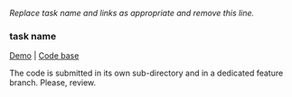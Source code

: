 _Replace task name and links as appropriate and remove this line._

### task name

[Demo](https://ExampleUser.github.io/task-demo-webpage-on-github-pages) |
[Code base](https://github.com/ExampleUser/task)

The code is submitted in its own sub-directory and in a dedicated feature branch.
Please, review.

